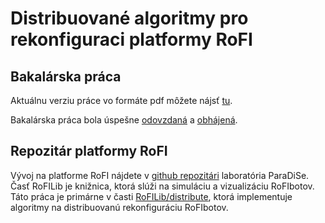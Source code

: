# Distribuované algoritmy pro rekonfiguraci platformy RoFI
## Bakalárska práca

Aktuálnu verziu práce vo formáte pdf môžete nájsť
[tu](https://www.fi.muni.cz/~xmichel/bachelorThesis.pdf "Henrieta Micheľová:
bakalárska práca"). 

Bakalárska práca bola úspešne [odovzdaná](https://is.muni.cz/th/seaqf/ "Henrieta Micheľová: 
IS záverečná práca") a [obhájená](https://www.fi.muni.cz/~xmichel/slidy.pdf "Henrieta Micheľová: 
obhajoba záverečnej práce"). 

## Repozitár platformy RoFI

Vývoj na platforme RoFI nájdete v [github
repozitári](https://github.com/paradise-fi/RoFI "RoFI repo") laboratória
ParaDiSe.
Časť RoFILib je knižnica, ktorá slúži na simuláciu a vizualizáciu RoFIbotov.
Táto práca je primárne v časti
[RoFILib/distribute](https://github.com/paradise-fi/RoFI/tree/master/RoFILib/distribute
"implementácia"), ktorá implementuje algoritmy na distribuovanú rekonfiguráciu
RoFIbotov.
